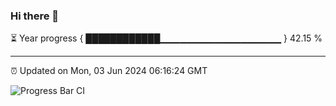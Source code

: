 ### Hi there 👋

⏳ Year progress { ████████████▁▁▁▁▁▁▁▁▁▁▁▁▁▁▁▁▁▁ } 42.15 %

---

⏰ Updated on Mon, 03 Jun 2024 06:16:24 GMT

![Progress Bar CI](https://github.com/liununu/liununu/workflows/Progress%20Bar%20CI/badge.svg)
